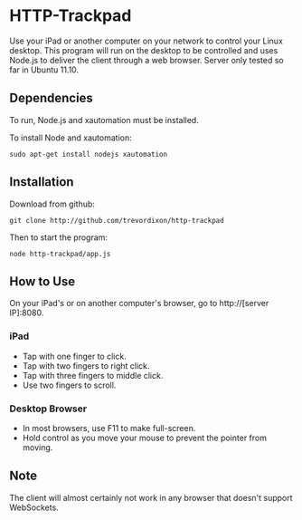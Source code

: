 HTTP-Trackpad
=============
Use your iPad or another computer on your network to control your Linux desktop.
This program will run on the desktop to be controlled and uses Node.js to deliver
the client through a web browser. Server only tested so far in Ubuntu 11.10.

Dependencies
------------
To run, Node.js and xautomation must be installed.

To install Node and xautomation:

    sudo apt-get install nodejs xautomation

Installation
------------
Download from github:

    git clone http://github.com/trevordixon/http-trackpad

Then to start the program:

    node http-trackpad/app.js

How to Use
----------
On your iPad's or on another computer's browser, go to http://[server IP]:8080.

### iPad
* Tap with one finger to click.
* Tap with two fingers to right click.
* Tap with three fingers to middle click.
* Use two fingers to scroll.

### Desktop Browser
* In most browsers, use F11 to make full-screen.
* Hold control as you move your mouse to prevent the pointer from moving.

Note
----
The client will almost certainly not work in any browser that doesn't support WebSockets.
